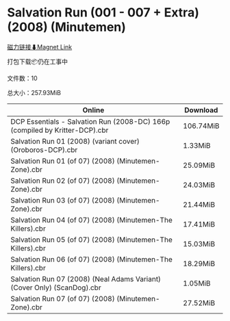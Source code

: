 # Salvation Run (001 - 007 + Extra) (2008) (Minutemen)

[磁力链接⬇Magnet Link](magnet:?xt=urn:btih:1cb5a82e4c011e489ec9fe668979daf6a738b32b&dn=Salvation%20Run%20%28001%20-%20007%20%2B%20Extra%29%20%282008%29%20%28Minutemen%29)

打包下载📦仍在工事中

文件数：10

总大小：257.93MiB

Online | Download
--- | ---
DCP Essentials - Salvation Run (2008-DC) 166p (compiled by Kritter-DCP).cbr | 106.74MiB
Salvation Run 01 (2008) (variant cover) (Oroboros-DCP).cbr | 1.33MiB
Salvation Run 01 (of 07) (2008) (Minutemen-Zone).cbr | 25.09MiB
Salvation Run 02 (of 07) (2008) (Minutemen-Zone).cbr | 24.03MiB
Salvation Run 03 (of 07) (2008) (Minutemen-Zone).cbr | 21.44MiB
Salvation Run 04 (of 07) (2008) (Minutemen-The Killers).cbr | 17.41MiB
Salvation Run 05 (of 07) (2008) (Minutemen-The Killers).cbr | 15.03MiB
Salvation Run 06 (of 07) (2008) (Minutemen-The Killers).cbr | 18.29MiB
Salvation Run 07 (2008) (Neal Adams Variant) (Cover Only) (ScanDog).cbr | 1.05MiB
Salvation Run 07 (of 07) (2008) (Minutemen-Zone).cbr | 27.52MiB